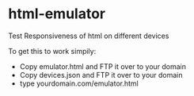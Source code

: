 # html-emulator
Test Responsiveness of html on different devices

To get this to work simpily:
  - Copy emulator.html and FTP it over to your domain
  - Copy devices.json and FTP it over to your domain
  - type yourdomain.com/emulator.html
